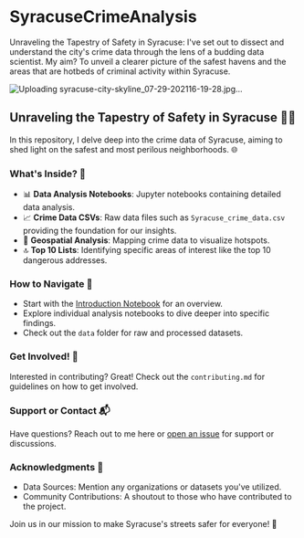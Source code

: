 # SyracuseCrimeAnalysis

Unraveling the Tapestry of Safety in Syracuse: I've set out to dissect and understand the city's crime data through the lens of a budding data scientist. My aim? To unveil a clearer picture of the safest havens and the areas that are hotbeds of criminal activity within Syracuse.

![Uploading syracuse-city-skyline_07-29-202116-19-28.jpg…]()


## Unraveling the Tapestry of Safety in Syracuse 🕵️‍♂️

In this repository, I delve deep into the crime data of Syracuse, aiming to shed light on the safest and most perilous neighborhoods. 🌐

### What's Inside? 📁

- 📊 **Data Analysis Notebooks**: Jupyter notebooks containing detailed data analysis.
- 📈 **Crime Data CSVs**: Raw data files such as `Syracuse_crime_data.csv` providing the foundation for our insights.
- 📍 **Geospatial Analysis**: Mapping crime data to visualize hotspots.
- 🔝 **Top 10 Lists**: Identifying specific areas of interest like the top 10 dangerous addresses.

### How to Navigate 🧭

- Start with the [Introduction Notebook](https://github.com/skumbham/SyracuseCrimeAnalysis/link-to-notebook) for an overview.
- Explore individual analysis notebooks to dive deeper into specific findings.
- Check out the `data` folder for raw and processed datasets.

### Get Involved! 🤝

Interested in contributing? Great! Check out the `contributing.md` for guidelines on how to get involved.

### Support or Contact 📬

Have questions? Reach out to me here or [open an issue](https://github.com/skumbham/SyracuseCrimeAnalysis/issues) for support or discussions.

### Acknowledgments 👏

- Data Sources: Mention any organizations or datasets you've utilized.
- Community Contributions: A shoutout to those who have contributed to the project.

Join us in our mission to make Syracuse's streets safer for everyone! 🌟
